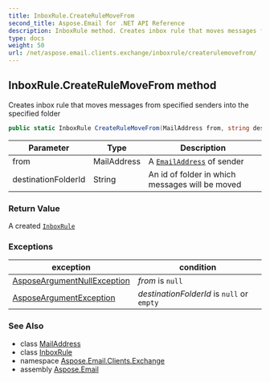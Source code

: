 ```yaml
---
title: InboxRule.CreateRuleMoveFrom
second_title: Aspose.Email for .NET API Reference
description: InboxRule method. Creates inbox rule that moves messages from specified senders into the specified folder
type: docs
weight: 50
url: /net/aspose.email.clients.exchange/inboxrule/createrulemovefrom/
---
```

## InboxRule.CreateRuleMoveFrom method

Creates inbox rule that moves messages from specified senders into the specified folder

```csharp
public static InboxRule CreateRuleMoveFrom(MailAddress from, string destinationFolderId)
```

| Parameter | Type | Description |
| --- | --- | --- |
| from | MailAddress | A [`EmailAddress`](../../../aspose.email.personalinfo/emailaddress/) of sender |
| destinationFolderId | String | An id of folder in which messages will be moved |

### Return Value

A created [`InboxRule`](../)

### Exceptions

| exception | condition |
| --- | --- |
| [AsposeArgumentNullException](../../../aspose.email/asposeargumentnullexception/) | *from* is `null` |
| [AsposeArgumentException](../../../aspose.email/asposeargumentexception/) | *destinationFolderId* is `null` or `empty` |

### See Also

* class [MailAddress](../../../aspose.email/mailaddress/)
* class [InboxRule](../)
* namespace [Aspose.Email.Clients.Exchange](../../inboxrule/)
* assembly [Aspose.Email](../../../)


